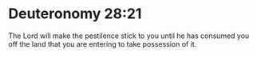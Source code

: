 # Deuteronomy 28:21

The Lord will make the pestilence stick to you until he has consumed you off the land that you are entering to take possession of it.
